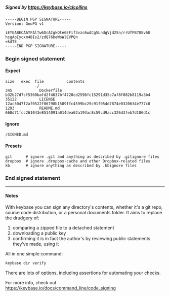 ##### Signed by https://keybase.io/clcollins
```
-----BEGIN PGP SIGNATURE-----
Version: GnuPG v1

iEYEABECAAYFAlTw6DcACgkQte6EFif3vzc6wACg5LndgVjd25n/rrUfPB788v6U
hcgAoIycxm48Is2/zdQ76beWoWlEVPQn
=kdTE
-----END PGP SIGNATURE-----

```

<!-- END SIGNATURES -->

### Begin signed statement 

#### Expect

```
size   exec  file          contents                                                        
             ./                                                                            
345            Dockerfile  b32b27d7cf5360bafd2f4637bf4720cd2596fc15291d35c7af8f082b8119a3b4
35122          LICENSE     12ac5047f2af0522f06798b1589ffc4599bc29c91f954d7874e0320634e777c0
1293           README.md   660d71fcc261043e8514091a014dea62a194ac8c59cd9acc326d3feb7d186d1c
```

#### Ignore

```
/SIGNED.md
```

#### Presets

```
git      # ignore .git and anything as described by .gitignore files
dropbox  # ignore .dropbox-cache and other Dropbox-related files    
kb       # ignore anything as described by .kbignore files          
```

<!-- summarize version = 0.0.9 -->

### End signed statement

<hr>

#### Notes

With keybase you can sign any directory's contents, whether it's a git repo,
source code distribution, or a personal documents folder. It aims to replace the drudgery of:

  1. comparing a zipped file to a detached statement
  2. downloading a public key
  3. confirming it is in fact the author's by reviewing public statements they've made, using it

All in one simple command:

```bash
keybase dir verify
```

There are lots of options, including assertions for automating your checks.

For more info, check out https://keybase.io/docs/command_line/code_signing